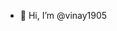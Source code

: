 - 👋 Hi, I’m @vinay1905


<!---
vinay1905/vinay1905 is a ✨ special ✨ repository because its `README.md` (this file) appears on your GitHub profile.
You can click the Preview link to take a look at your changes.
--->
